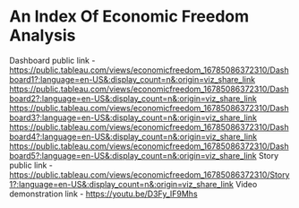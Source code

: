 # An Index Of Economic Freedom Analysis
Dashboard public link - https://public.tableau.com/views/economicfreedom_16785086372310/Dashboard1?:language=en-US&:display_count=n&:origin=viz_share_link                                       https://public.tableau.com/views/economicfreedom_16785086372310/Dashboard2?:language=en-US&:display_count=n&:origin=viz_share_link                                       https://public.tableau.com/views/economicfreedom_16785086372310/Dashboard3?:language=en-US&:display_count=n&:origin=viz_share_link                                       https://public.tableau.com/views/economicfreedom_16785086372310/Dashboard4?:language=en-US&:display_count=n&:origin=viz_share_link                                       https://public.tableau.com/views/economicfreedom_16785086372310/Dashboard5?:language=en-US&:display_count=n&:origin=viz_share_link
Story public link  - https://public.tableau.com/views/economicfreedom_16785086372310/Story1?:language=en-US&:display_count=n&:origin=viz_share_link
Video demonstration link - https://youtu.be/D3Fy_IF9Mhs
